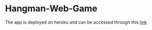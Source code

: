 # Hangman-Web-Game
The app is deployed on heroku and can be accessed through this [link](https://dry-plains-50095.herokuapp.com/scoreboard)
